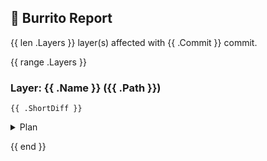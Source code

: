 ## :burrito: Burrito Report

{{ len .Layers }} layer(s) affected with {{ .Commit }} commit.

{{ range .Layers }}

### Layer: {{ .Name }} ({{ .Path }})

`{{ .ShortDiff }}`

<details>
<summary>Plan</summary>

```terraform
{{ .PrettyPlan }}
```
</details>

{{ end }}

